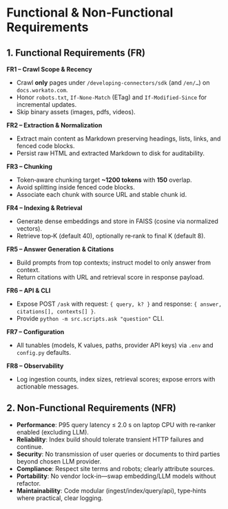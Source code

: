 # Functional & Non‑Functional Requirements

## 1. Functional Requirements (FR)
**FR1 – Crawl Scope & Recency**
- Crawl **only** pages under `/developing-connectors/sdk` (and `/en/…`) on `docs.workato.com`.
- Honor `robots.txt`, `If-None-Match` (ETag) and `If-Modified-Since` for incremental updates.
- Skip binary assets (images, pdfs, videos).

**FR2 – Extraction & Normalization**
- Extract main content as Markdown preserving headings, lists, links, and fenced code blocks.
- Persist raw HTML and extracted Markdown to disk for auditability.

**FR3 – Chunking**
- Token‑aware chunking target **~1200 tokens** with **150** overlap.
- Avoid splitting inside fenced code blocks.
- Associate each chunk with source URL and stable chunk id.

**FR4 – Indexing & Retrieval**
- Generate dense embeddings and store in FAISS (cosine via normalized vectors).
- Retrieve top‑K (default 40), optionally re‑rank to final K (default 8).

**FR5 – Answer Generation & Citations**
- Build prompts from top contexts; instruct model to only answer from context.
- Return citations with URL and retrieval score in response payload.

**FR6 – API & CLI**
- Expose POST `/ask` with request: `{ query, k? }` and response: `{ answer, citations[], contexts[] }`.
- Provide `python -m src.scripts.ask "question"` CLI.

**FR7 – Configuration**
- All tunables (models, K values, paths, provider API keys) via `.env` and `config.py` defaults.

**FR8 – Observability**
- Log ingestion counts, index sizes, retrieval scores; expose errors with actionable messages.

## 2. Non‑Functional Requirements (NFR)
- **Performance**: P95 query latency ≤ 2.0 s on laptop CPU with re‑ranker enabled (excluding LLM).
- **Reliability**: Index build should tolerate transient HTTP failures and continue.
- **Security**: No transmission of user queries or documents to third parties beyond chosen LLM provider.
- **Compliance**: Respect site terms and robots; clearly attribute sources.
- **Portability**: No vendor lock‑in—swap embedding/LLM models without refactor.
- **Maintainability**: Code modular (ingest/index/query/api), type‑hints where practical, clear logging.
